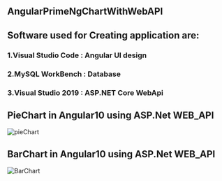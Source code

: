 ## AngularPrimeNgChartWithWebAPI

## Software used for Creating application are:
### 1.Visual Studio Code : Angular UI design
### 2.MySQL WorkBench : Database
### 3.Visual Studio 2019 : ASP.NET Core WebApi

## PieChart in Angular10 using ASP.Net WEB_API

![pieChart](https://user-images.githubusercontent.com/53462568/142763690-fc3e5c88-b509-4159-a09b-1260a414dc55.png)

## BarChart in Angular10 using ASP.Net WEB_API

![BarChart](https://user-images.githubusercontent.com/53462568/142763696-154d0112-2dea-4f6f-910b-816817463a38.png)
